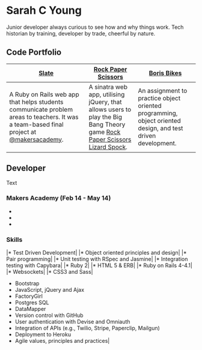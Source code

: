 # Sarah C Young

Junior developer always curious to see how and why things work. Tech historian by training, developer by trade, cheerful by nature.

## Code Portfolio

| [Slate](https://github.com/slateapp/slate) | [Rock Paper Scissors](https://github.com/sarahseewhy/RockPaperScissors) | [Boris Bikes](https://github.com/sarahseewhy/boris-bike) |
|---|---|---|
| A Ruby on Rails web app that helps students communicate problem areas to teachers. It was a team-based final project at [@makersacademy](https://github.com/makersacademy).| A sinatra web app, utilising jQuery, that allows users to play the Big Bang Theory game [Rock Paper Scissors Lizard Spock](https://www.youtube.com/watch?v=iapcKVn7DdY). | An assignment to practice object oriented programming, object oriented design, and test driven development. |

Developer
---------

Text

### Makers Academy (Feb 14 - May 14)
*
*
*

### Skills
|* Test Driven Development|
|* Object oriented principles and design|
|* Pair programming|
|* Unit testing with RSpec and Jasmine|
|* Integration testing with Capybara|
|* Ruby 2|
|* HTML 5 & ERB|
|* Ruby on Rails 4-4.1|
|* Websockets|
|* CSS3 and Sass|

* Bootstrap
* JavaScript, jQuery and Ajax
* FactoryGirl
* Postgres SQL
* DataMapper
* Version control with GitHub
* User authentication with Devise and Omniauth
* Integration of APIs (e.g., Twilio, Stripe, Paperclip, Mailgun)
* Deployment to Heroku
* Agile values, principles and practices|
